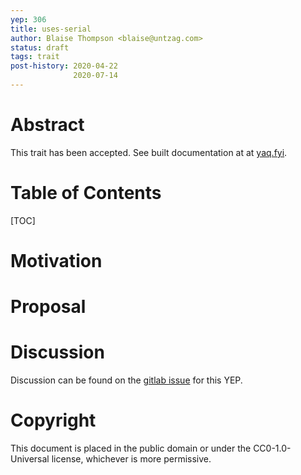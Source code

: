 ```yaml
---
yep: 306
title: uses-serial
author: Blaise Thompson <blaise@untzag.com>
status: draft
tags: trait
post-history: 2020-04-22
              2020-07-14
---
```


# Abstract

This trait has been accepted.
See built documentation at at [yaq.fyi](https://yaq.fyi/traits/uses-serial).

# Table of Contents

[TOC]

# Motivation

# Proposal

# Discussion

Discussion can be found on the [gitlab issue](https://gitlab.com/yaq/yeps/-/issues/19) for this YEP.

# Copyright

This document is placed in the public domain or under the CC0-1.0-Universal license, whichever is more permissive.
